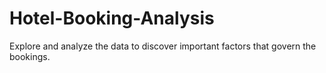 # Hotel-Booking-Analysis
Explore and analyze the data to discover important factors that govern the bookings.
